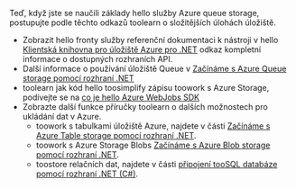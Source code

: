 
Teď, když jste se naučili základy hello služby Azure queue storage, postupujte podle těchto odkazů toolearn o složitějších úlohách úložiště.

* Zobrazit hello fronty služby referenční dokumentaci k nástroji v hello [Klientská knihovna pro úložiště Azure pro .NET](http://go.microsoft.com/fwlink/?LinkID=390731) odkaz kompletní informace o dostupných rozhraních API.
* Další informace o používání úložiště Queue v [Začínáme s Azure Queue storage pomocí rozhraní .NET](../articles/storage/queues/storage-dotnet-how-to-use-queues.md)
* toolearn jak kód hello toosimplify zápisu toowork s Azure Storage, podívejte se na [co je hello Azure WebJobs SDK](../articles/app-service-web/websites-dotnet-webjobs-sdk.md)
* Zobrazte další funkce příručky toolearn o dalších možnostech pro ukládání dat v Azure.
  * toowork s tabulkami úložiště Azure, najdete v části [Začínáme s Azure Table storage pomocí rozhraní .NET](../articles/cosmos-db/table-storage-how-to-use-dotnet.md).
  * toowork s Azure Storage Blobs [Začínáme s Azure Blob storage pomocí rozhraní .NET](../articles/storage/blobs/storage-dotnet-how-to-use-blobs.md).
  * toostore relačních dat, najdete v části [připojení tooSQL databáze pomocí rozhraní .NET (C#)](../articles/sql-database/sql-database-develop-dotnet-simple.md).

